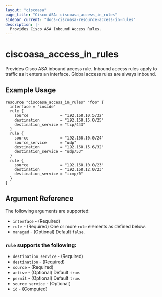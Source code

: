 ```yaml
---
layout: "ciscoasa"
page_title: "Cisco ASA: ciscoasa_access_in_rules"
sidebar_current: "docs-ciscoasa-resource-access-in-rules"
description: |-
  Provides Cisco ASA Inbound Access Rules.
---
```


# ciscoasa_access_in_rules

Provides Cisco ASA inbound access rule. Inbound access rules apply to traffic as it enters an interface. Global access rules are always inbound.

## Example Usage

```hcl
resource "ciscoasa_access_in_rules" "foo" {
  interface = "inside"
  rule {
    source              = "192.168.10.5/32"
    destination         = "192.168.15.0/25"
    destination_service = "tcp/443"
  }
  rule {
    source              = "192.168.10.0/24"
    source_service      = "udp"
    destination         = "192.168.15.6/32"
    destination_service = "udp/53"
  }
  rule {
    source              = "192.168.10.0/23"
    destination         = "192.168.12.0/23"
    destination_service = "icmp/0"
  }
}
```

## Argument Reference

The following arguments are supported:

* `interface` - (Required)
* `rule` - (Required) One or more `rule` elements as defined below.
* `managed` - (Optional) Default `false`.

### `rule` supports the following:

* `destination_service` - (Required)
* `destination` - (Required)
* `source` - (Required)
* `active` - (Optional) Default `true`.
* `permit` - (Optional) Default `true`.
* `source_service` - (Optional)
* `id` - (Computed)
